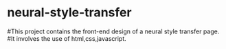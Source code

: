 # neural-style-transfer
#This project contains the front-end design of a neural style transfer page.
#It involves the use of html,css,javascript.
